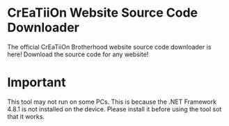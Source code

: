 # CrEaTiiOn Website Source Code Downloader
 The official CrEaTiiOn Brotherhood website source code downloader is here! Download the source code for any website!

# Important
This tool may not run on some PCs. This is because the .NET Framework 4.8.1 is not installed on the device. Please install it before using the tool sot that it works.
